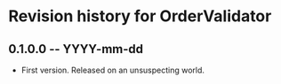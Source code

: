 # Revision history for OrderValidator

## 0.1.0.0 -- YYYY-mm-dd

* First version. Released on an unsuspecting world.
